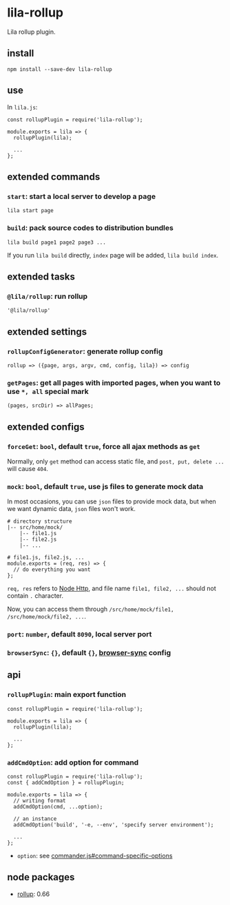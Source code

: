 # lila-rollup

Lila rollup plugin.

## install

```
npm install --save-dev lila-rollup
```

## use

In `lila.js`:

```
const rollupPlugin = require('lila-rollup');

module.exports = lila => {
  rollupPlugin(lila);

  ...
};
```

## extended commands

### `start`: start a local server to develop a page

```
lila start page
```

### `build`: pack source codes to distribution bundles

```
lila build page1 page2 page3 ...
```

If you run `lila build` directly, `index` page will be added, `lila build index`.

## extended tasks

### `@lila/rollup`: run rollup

```
'@lila/rollup'
```

## extended settings

### `rollupConfigGenerator`: generate rollup config

```
rollup => ({page, args, argv, cmd, config, lila}) => config
```

### `getPages`: get all pages with imported pages, when you want to use `*, all` special mark

```
(pages, srcDir) => allPages;
```

## extended configs

### `forceGet`: `bool`, default `true`, force all ajax methods as `get`

Normally, only `get` method can access static file, and `post, put, delete ...` will cause `404`.

### `mock`: `bool`, default `true`, use js files to generate mock data

In most occasions, you can use `json` files to provide mock data, but when we want dynamic data, `json` files won't work.

```
# directory structure
|-- src/home/mock/
    |-- file1.js
    |-- file2.js
    |-- ...

# file1.js, file2.js, ...
module.exports = (req, res) => {
  // do everything you want
};
```

`req, res` refers to [Node Http](https://nodejs.org/dist/latest-v8.x/docs/api/http.html), and file name `file1, file2, ...` should not contain `.` character.

Now, you can access them through `/src/home/mock/file1, /src/home/mock/file2, ...`.

### `port`: `number`, default `8090`, local server port

### `browserSync`: `{}`, default `{}`, [browser-sync](https://github.com/BrowserSync/browser-sync) config

## api

### `rollupPlugin`: main export function

```
const rollupPlugin = require('lila-rollup');

module.exports = lila => {
  rollupPlugin(lila);

  ...
};
```

### `addCmdOption`: add option for command

```
const rollupPlugin = require('lila-rollup');
const { addCmdOption } = rollupPlugin;

module.exports = lila => {
  // writing format
  addCmdOption(cmd, ...option);

  // an instance
  addCmdOption('build', '-e, --env', 'specify server environment');

  ...
};
```

- `option`: see [commander.js#command-specific-options](https://github.com/tj/commander.js#command-specific-options)

## node packages

- [rollup](https://github.com/rollup/rollup): 0.66
